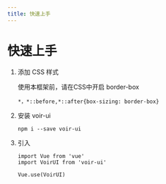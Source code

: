 ```yaml
---
title: 快速上手
---
```

# 快速上手


1.  添加 CSS 样式

    使用本框架前，请在CSS中开启 border-box
    ```
    *，*::before,*::after{box-sizing: border-box}
    ```

2. 安装 voir-ui
    ```
    npm i --save voir-ui
    ```
3. 引入
    ```
    import Vue from 'vue'
    import VoirUI from 'voir-ui'
    
    Vue.use(VoirUI)
    ```